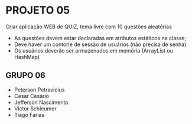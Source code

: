 # PROJETO 05
Criar aplicação WEB de QUIZ, tema livre com 10 questões aleatórias
- As questões devem estar declaradas em atributos estáticos na classe;
- Deve haver um contorle de sessão de usuários (não precisa de senha)
- Os usuários deverão ser armazenados em memória (ArrayList ou HashMap)

## GRUPO 06

- Peterson Petravicius
- Cesar Cesário
- Jefferson Nascimento
- Victor Schleumer
- Tiago Farias
